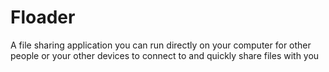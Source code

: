 # Floader

A file sharing application you can run directly on your computer for other
people or your other devices to connect to and quickly share files with you
